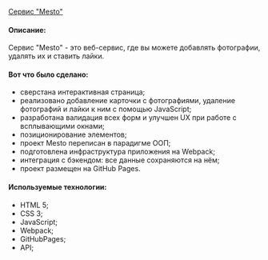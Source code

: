 [Сервис "Mesto"](hhttps://maxlogvinov.github.io/mesto/)

#### Описание:

Сервис "Mesto" - это веб-сервис, где вы можете добавлять фотографии, удалять их и ставить лайки.

#### Вот что было сделано:

- сверстана интерактивная страница;
- реализовано добавление карточки с фотографиями, удаление фотографий и лайки к ним с помощью JavaScript;
- разработана валидация всех форм и улучшен UX при работе с всплывающими окнами;
- позиционирование элементов;
- проект Mesto переписан в парадигме ООП;
- подготовлена инфраструктура приложения на Webpack;
- интеграция с бэкендом: все данные сохраняются на нём;
- проект размещен на GitHub Pages.

#### Используемые технологии:

- HTML 5;
- CSS 3;
- JavaScript;
- Webpack;
- GitHubPages;
- API;
